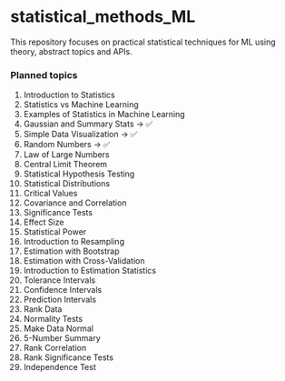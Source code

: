 # statistical_methods_ML
This repository focuses on practical statistical techniques for ML using theory, abstract topics and APIs.

### Planned topics

1. Introduction to Statistics
2. Statistics vs Machine Learning
3. Examples of Statistics in Machine Learning
4. Gaussian and Summary Stats -> ✅
5. Simple Data Visualization -> ✅
6. Random Numbers -> ✅
7. Law of Large Numbers
8. Central Limit Theorem
9. Statistical Hypothesis Testing
10. Statistical Distributions
11. Critical Values
12. Covariance and Correlation
13. Significance Tests
14. Effect Size
15. Statistical Power
16. Introduction to Resampling
17. Estimation with Bootstrap
18. Estimation with Cross-Validation
19. Introduction to Estimation Statistics
20. Tolerance Intervals
21. Confidence Intervals
22. Prediction Intervals
23. Rank Data
24. Normality Tests
25. Make Data Normal
26. 5-Number Summary
27. Rank Correlation
28. Rank Significance Tests
29. Independence Test


